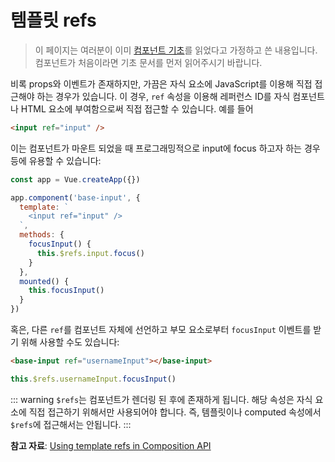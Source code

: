 # 템플릿 refs

> 이 페이지는 여러분이 이미 [컴포넌트 기초](component-basics.md)를 읽었다고 가정하고 쓴 내용입니다. 컴포넌트가 처음이라면 기초 문서를 먼저 읽어주시기 바랍니다.

비록 props와 이벤트가 존재하지만, 가끔은 자식 요소에 JavaScript를 이용해 직접 접근해야 하는 경우가 있습니다. 이 경우, `ref` 속성을 이용해 레퍼런스 ID를 자식 컴포넌트나 HTML 요소에 부여함으로써 직접 접근할 수 있습니다. 예를 들어

```html
<input ref="input" />
```

이는 컴포넌트가 마운트 되었을 때 프로그래밍적으로 input에 focus 하고자 하는 경우 등에 유용할 수 있습니다:

```js
const app = Vue.createApp({})

app.component('base-input', {
  template: `
    <input ref="input" />
  `,
  methods: {
    focusInput() {
      this.$refs.input.focus()
    }
  },
  mounted() {
    this.focusInput()
  }
})
```

혹은, 다른 `ref`를 컴포넌트 자체에 선언하고 부모 요소로부터 `focusInput` 이벤트를 받기 위해 사용할 수도 있습니다:

```html
<base-input ref="usernameInput"></base-input>
```

```js
this.$refs.usernameInput.focusInput()
```

::: warning 
`$refs`는 컴포넌트가 렌더링 된 후에 존재하게 됩니다. 해당 속성은 자식 요소에 직접 접근하기 위해서만 사용되어야 합니다. 즉, 템플릿이나 computed 속성에서 `$refs`에 접근해서는 안됩니다. 
:::

**참고 자료**: [Using template refs in Composition API](/guide/composition-api-template-refs.html#template-refs)
